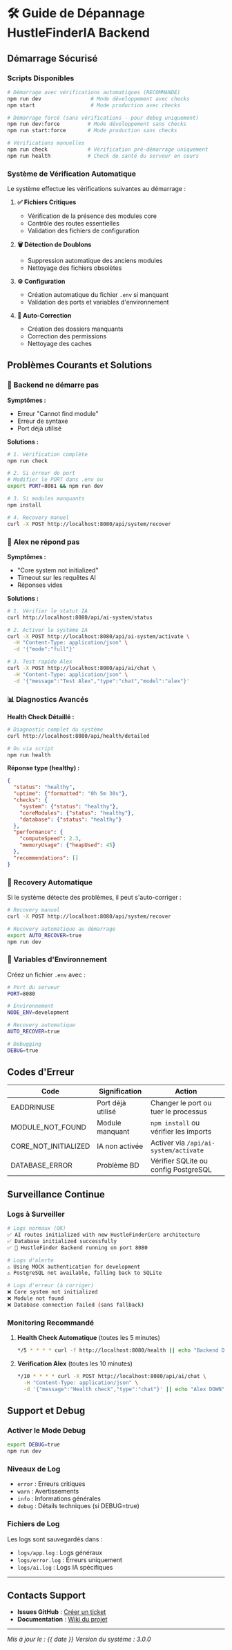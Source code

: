 # 🛠️ Guide de Dépannage HustleFinderIA Backend

## Démarrage Sécurisé

### Scripts Disponibles

```bash
# Démarrage avec vérifications automatiques (RECOMMANDÉ)
npm run dev                # Mode développement avec checks
npm start                  # Mode production avec checks

# Démarrage forcé (sans vérifications - pour debug uniquement)
npm run dev:force         # Mode développement sans checks
npm run start:force       # Mode production sans checks

# Vérifications manuelles
npm run check             # Vérification pré-démarrage uniquement
npm run health            # Check de santé du serveur en cours
```

### Système de Vérification Automatique

Le système effectue les vérifications suivantes au démarrage :

1. **✅ Fichiers Critiques**
   - Vérification de la présence des modules core
   - Contrôle des routes essentielles
   - Validation des fichiers de configuration

2. **🗑️ Détection de Doublons**
   - Suppression automatique des anciens modules
   - Nettoyage des fichiers obsolètes

3. **⚙️ Configuration**
   - Création automatique du fichier `.env` si manquant
   - Validation des ports et variables d'environnement

4. **🧹 Auto-Correction**
   - Création des dossiers manquants
   - Correction des permissions
   - Nettoyage des caches

## Problèmes Courants et Solutions

### 🚨 Backend ne démarre pas

**Symptômes :**
- Erreur "Cannot find module"
- Erreur de syntaxe
- Port déjà utilisé

**Solutions :**
```bash
# 1. Vérification complète
npm run check

# 2. Si erreur de port
# Modifier le PORT dans .env ou
export PORT=8081 && npm run dev

# 3. Si modules manquants
npm install

# 4. Recovery manuel
curl -X POST http://localhost:8080/api/system/recover
```

### 🤖 Alex ne répond pas

**Symptômes :**
- "Core system not initialized"
- Timeout sur les requêtes AI
- Réponses vides

**Solutions :**
```bash
# 1. Vérifier le statut IA
curl http://localhost:8080/api/ai-system/status

# 2. Activer le système IA
curl -X POST http://localhost:8080/api/ai-system/activate \
  -H "Content-Type: application/json" \
  -d '{"mode":"full"}'

# 3. Test rapide Alex
curl -X POST http://localhost:8080/api/ai/chat \
  -H "Content-Type: application/json" \
  -d '{"message":"Test Alex","type":"chat","model":"alex"}'
```

### 📊 Diagnostics Avancés

**Health Check Détaillé :**
```bash
# Diagnostic complet du système
curl http://localhost:8080/api/health/detailed

# Ou via script
npm run health
```

**Réponse type (healthy) :**
```json
{
  "status": "healthy",
  "uptime": {"formatted": "0h 5m 30s"},
  "checks": {
    "system": {"status": "healthy"},
    "coreModules": {"status": "healthy"},
    "database": {"status": "healthy"}
  },
  "performance": {
    "computeSpeed": 2.3,
    "memoryUsage": {"heapUsed": 45}
  },
  "recommendations": []
}
```

### 🔧 Recovery Automatique

Si le système détecte des problèmes, il peut s'auto-corriger :

```bash
# Recovery manuel
curl -X POST http://localhost:8080/api/system/recover

# Recovery automatique au démarrage
export AUTO_RECOVER=true
npm run dev
```

### 📝 Variables d'Environnement

Créez un fichier `.env` avec :
```bash
# Port du serveur
PORT=8080

# Environnement
NODE_ENV=development

# Recovery automatique
AUTO_RECOVER=true

# Debugging
DEBUG=true
```

## Codes d'Erreur

| Code | Signification | Action |
|------|---------------|--------|
| EADDRINUSE | Port déjà utilisé | Changer le port ou tuer le processus |
| MODULE_NOT_FOUND | Module manquant | `npm install` ou vérifier les imports |
| CORE_NOT_INITIALIZED | IA non activée | Activer via `/api/ai-system/activate` |
| DATABASE_ERROR | Problème BD | Vérifier SQLite ou config PostgreSQL |

## Surveillance Continue

### Logs à Surveiller

```bash
# Logs normaux (OK)
✅ AI routes initialized with new HustleFinderCore architecture
✅ Database initialized successfully
✅ 🚀 HustleFinder Backend running on port 8080

# Logs d'alerte
⚠️ Using MOCK authentication for development
⚠️ PostgreSQL not available, falling back to SQLite

# Logs d'erreur (à corriger)
❌ Core system not initialized
❌ Module not found
❌ Database connection failed (sans fallback)
```

### Monitoring Recommandé

1. **Health Check Automatique** (toutes les 5 minutes)
   ```bash
   */5 * * * * curl -f http://localhost:8080/health || echo "Backend DOWN"
   ```

2. **Vérification Alex** (toutes les 10 minutes)
   ```bash
   */10 * * * * curl -X POST http://localhost:8080/api/ai/chat \
     -H "Content-Type: application/json" \
     -d '{"message":"Health check","type":"chat"}' || echo "Alex DOWN"
   ```

## Support et Debug

### Activer le Mode Debug

```bash
export DEBUG=true
npm run dev
```

### Niveaux de Log

- `error` : Erreurs critiques
- `warn` : Avertissements
- `info` : Informations générales
- `debug` : Détails techniques (si DEBUG=true)

### Fichiers de Log

Les logs sont sauvegardés dans :
- `logs/app.log` : Logs généraux
- `logs/error.log` : Erreurs uniquement
- `logs/ai.log` : Logs IA spécifiques

---

## Contacts Support

- **Issues GitHub** : [Créer un ticket](https://github.com/hustlefinder/issues)
- **Documentation** : [Wiki du projet](https://github.com/hustlefinder/wiki)

---

*Mis à jour le : {{ date }}*
*Version du système : 3.0.0*